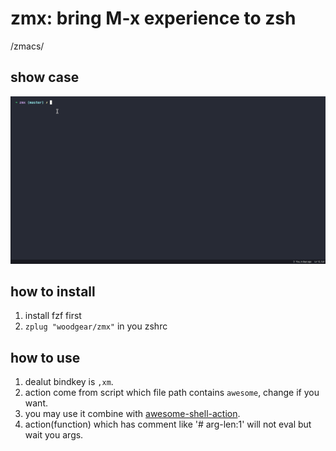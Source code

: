 # zmx: bring M-x experience to zsh
/zmacs/
## show case
![](./showcase.gif)
## how to install
1. install fzf first
2. `zplug "woodgear/zmx"` in you zshrc
## how to use
1. dealut bindkey is  `,xm`.
2. action come from script which file path contains `awesome`, change if you want.
3. you may use it combine with [awesome-shell-action](https://github.com/awesome-code-actions/awesome-shell-actions).
4. action(function) which has comment like '# arg-len:1' will not eval but wait you args.